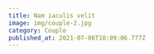 ```yaml
---
title: Nam iaculis velit
image: img/couple-2.jpg
category: Couple
published_at: 2021-07-06T18:09:06.777Z
---
```

